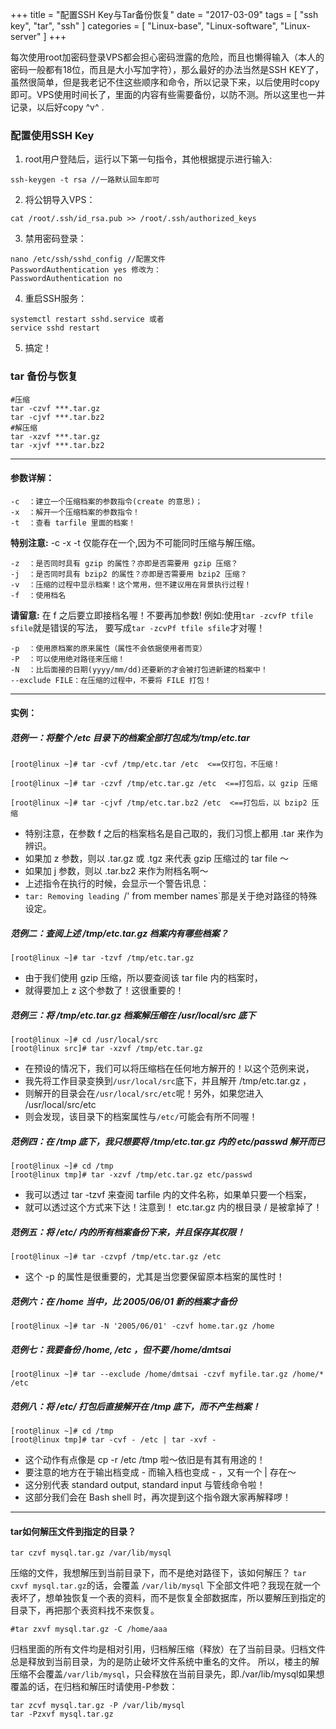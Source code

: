 +++
title = "配置SSH Key与Tar备份恢复"
date = "2017-03-09"
tags = [ "ssh key", "tar", "ssh" ]
categories = [
	"Linux-base",
	"Linux-software",
   "Linux-server"
]
+++

​	每次使用root加密码登录VPS都会担心密码泄露的危险，而且也懒得输入（本人的密码一般都有18位，而且是大小写加字符），那么最好的办法当然是SSH KEY了，虽然很简单，但是我老记不住这些顺序和命令，所以记录下来，以后使用时copy即可。VPS使用时间长了，里面的内容有些需要备份，以防不测。所以这里也一并记录，以后好copy ^v^ .

### 配置使用SSH Key

1. root用户登陆后，运行以下第一句指令，其他根据提示进行输入:
```
ssh-keygen -t rsa //一路默认回车即可
```
2. 将公钥导入VPS：
```
cat /root/.ssh/id_rsa.pub >> /root/.ssh/authorized_keys
```
3. 禁用密码登录：
```
nano /etc/ssh/sshd_config //配置文件
PasswordAuthentication yes 修改为：
PasswordAuthentication no
```
4. 重启SSH服务：
```
systemctl restart sshd.service 或者
service sshd restart
```
5. 搞定！
### tar 备份与恢复
```
#压缩
tar -czvf ***.tar.gz
tar -cjvf ***.tar.bz2
#解压缩
tar -xzvf ***.tar.gz
tar -xjvf ***.tar.bz2
```
---


#### 参数详解：
```
-c  ：建立一个压缩档案的参数指令(create 的意思)；
-x  ：解开一个压缩档案的参数指令！
-t  ：查看 tarfile 里面的档案！
```
**特别注意:**  -c -x -t 仅能存在一个,因为不可能同时压缩与解压缩。
```
-z  ：是否同时具有 gzip 的属性？亦即是否需要用 gzip 压缩？
-j  ：是否同时具有 bzip2 的属性？亦即是否需要用 bzip2 压缩？
-v  ：压缩的过程中显示档案！这个常用，但不建议用在背景执行过程！
-f  ：使用档名
```
**请留意:** 在 f 之后要立即接档名喔！不要再加参数!
例如:使用` tar -zcvfP tfile sfile `就是错误的写法，
要写成` tar -zcvPf tfile sfile `才对喔！
```
-p  ：使用原档案的原来属性（属性不会依据使用者而变）
-P  ：可以使用绝对路径来压缩！
-N  ：比后面接的日期(yyyy/mm/dd)还要新的才会被打包进新建的档案中！
--exclude FILE：在压缩的过程中，不要将 FILE 打包！
```
---

#### 实例：
##### 范例一：将整个 /etc 目录下的档案全部打包成为/tmp/etc.tar

```
[root@linux ~]# tar -cvf /tmp/etc.tar /etc  <==仅打包，不压缩！

[root@linux ~]# tar -czvf /tmp/etc.tar.gz /etc  <==打包后，以 gzip 压缩

[root@linux ~]# tar -cjvf /tmp/etc.tar.bz2 /etc  <==打包后，以 bzip2 压缩
```
* 特别注意，在参数 f 之后的档案档名是自己取的，我们习惯上都用 .tar 来作为辨识。
* 如果加 z 参数，则以 .tar.gz 或 .tgz 来代表 gzip 压缩过的 tar file ～
* 如果加 j 参数，则以 .tar.bz2 来作为附档名啊～
* 上述指令在执行的时候，会显示一个警告讯息：
* `tar: Removing leading `/' from member names`那是关于绝对路径的特殊设定。

##### 范例二：查阅上述 /tmp/etc.tar.gz 档案内有哪些档案？
```
[root@linux ~]# tar -tzvf /tmp/etc.tar.gz 
```
* 由于我们使用 gzip 压缩，所以要查阅该 tar file 内的档案时，
* 就得要加上 z 这个参数了！这很重要的！

##### 范例三：将 /tmp/etc.tar.gz 档案解压缩在 /usr/local/src 底下
```
[root@linux ~]# cd /usr/local/src
[root@linux src]# tar -xzvf /tmp/etc.tar.gz
```
* 在预设的情况下，我们可以将压缩档在任何地方解开的！以这个范例来说，
* 我先将工作目录变换到`/usr/local/src`底下，并且解开 /tmp/etc.tar.gz ，
* 则解开的目录会在`/usr/local/src/etc`呢！另外，如果您进入 /usr/local/src/etc
* 则会发现，该目录下的档案属性与`/etc/`可能会有所不同喔！

##### 范例四：在 /tmp 底下，我只想要将 /tmp/etc.tar.gz 内的 etc/passwd 解开而已
```
[root@linux ~]# cd /tmp
[root@linux tmp]# tar -xzvf /tmp/etc.tar.gz etc/passwd
```
* 我可以透过 tar -tzvf 来查阅 tarfile 内的文件名称，如果单只要一个档案，
* 就可以透过这个方式来下达！注意到！ etc.tar.gz 内的根目录 / 是被拿掉了！

##### 范例五：将 /etc/ 内的所有档案备份下来，并且保存其权限！
```
[root@linux ~]# tar -czvpf /tmp/etc.tar.gz /etc
```
* 这个 -p 的属性是很重要的，尤其是当您要保留原本档案的属性时！

##### 范例六：在 /home 当中，比 2005/06/01 新的档案才备份
```
[root@linux ~]# tar -N '2005/06/01' -czvf home.tar.gz /home
```
##### 范例七：我要备份 /home, /etc ，但不要 /home/dmtsai
```
[root@linux ~]# tar --exclude /home/dmtsai -czvf myfile.tar.gz /home/* /etc
```
##### 范例八：将 /etc/ 打包后直接解开在 /tmp 底下，而不产生档案！
```
[root@linux ~]# cd /tmp
[root@linux tmp]# tar -cvf - /etc | tar -xvf -
```
* 这个动作有点像是 cp -r /etc /tmp 啦～依旧是有其有用途的！
* 要注意的地方在于输出档变成 - 而输入档也变成 - ，又有一个 | 存在～
* 这分别代表 standard output, standard input 与管线命令啦！
* 这部分我们会在 Bash shell 时，再次提到这个指令跟大家再解释啰！

---
#### tar如何解压文件到指定的目录？
```
tar czvf mysql.tar.gz /var/lib/mysql
```
压缩的文件，我想解压到当前目录下，而不是绝对路径下，该如何解压？
`tar cxvf mysql.tar.gz`的话，会覆盖 `/var/lib/mysql` 下全部文件吧？我现在就一个表坏了，想单独恢复一个表的资料，而不是恢复全部数据库，所以要解压到指定的目录下，再把那个表资料找不来恢复。
```
#tar zxvf mysql.tar.gz -C /home/aaa
```
归档里面的所有文件均是相对引用，归档解压缩（释放）在了当前目录。归档文件总是释放到当前目录，为的是防止破坏文件系统中重名的文件。
所以，楼主的解压缩不会覆盖`/var/lib/mysql`，只会释放在当前目录先，即./var/lib/mysql如果想覆盖的话，在归档和解压时请使用-P参数：
```
tar zcvf mysql.tar.gz -P /var/lib/mysql
tar -Pzxvf mysql.tar.gz
```
